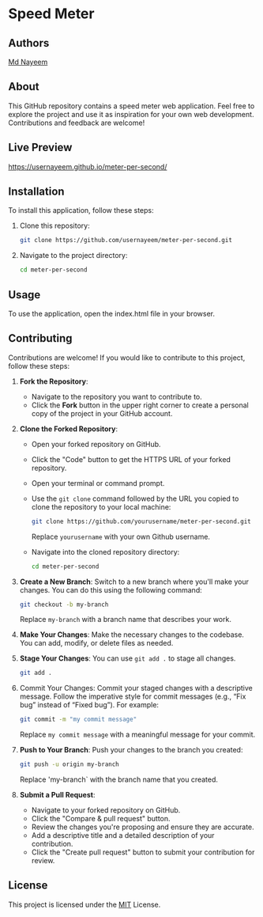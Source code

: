 # Speed Meter

## Authors

[Md Nayeem](https://www.github.com/usernayeem)

## About

This GitHub repository contains a speed meter web application. Feel free to explore the project and use it as inspiration for your own web development. Contributions and feedback are welcome!

## Live Preview

https://usernayeem.github.io/meter-per-second/

## Installation

To install this application, follow these steps:

1. Clone this repository:

   ```bash
   git clone https://github.com/usernayeem/meter-per-second.git
   ```

2. Navigate to the project directory:

   ```bash
   cd meter-per-second
   ```

## Usage

To use the application, open the index.html file in your browser.

## Contributing

Contributions are welcome! If you would like to contribute to this project, follow these steps:

1. **Fork the Repository**:

   - Navigate to the repository you want to contribute to.
   - Click the **Fork** button in the upper right corner to create a personal copy of the project in your GitHub account.

2. **Clone the Forked Repository**:

   - Open your forked repository on GitHub.
   - Click the "Code" button to get the HTTPS URL of your forked repository.
   - Open your terminal or command prompt.
   - Use the `git clone` command followed by the URL you copied to clone the repository to your local machine:

     ```bash
     git clone https://github.com/yourusername/meter-per-second.git
     ```

     Replace `yourusername` with your own Github username.

   - Navigate into the cloned repository directory:
     ```bash
     cd meter-per-second
     ```

3. **Create a New Branch**: Switch to a new branch where you'll make your changes. You can do this using the following command:

   ```bash
   git checkout -b my-branch
   ```

   Replace `my-branch` with a branch name that describes your work.

4. **Make Your Changes**: Make the necessary changes to the codebase. You can add, modify, or delete files as needed.

5. **Stage Your Changes**: You can use `git add .` to stage all changes.

   ```bash
   git add .
   ```

6. Commit Your Changes: Commit your staged changes with a descriptive message. Follow the imperative style for commit messages (e.g., “Fix bug” instead of “Fixed bug”). For example:

   ```bash
   git commit -m "my commit message"
   ```

   Replace `my commit message` with a meaningful message for your commit.

7. **Push to Your Branch**: Push your changes to the branch you created:

   ```bash
   git push -u origin my-branch
   ```
   
   Replace 'my-branch` with the branch name that you created.


8. **Submit a Pull Request**:
   - Navigate to your forked repository on GitHub.
   - Click the "Compare & pull request" button.
   - Review the changes you're proposing and ensure they are accurate.
   - Add a descriptive title and a detailed description of your contribution.
   - Click the "Create pull request" button to submit your contribution for review.

## License

This project is licensed under the [MIT](LICENSE) License.

